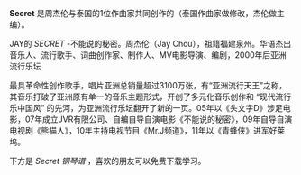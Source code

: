 

**Secret** 是周杰伦与泰国的1位作曲家共同创作的（泰国作曲家做修改，杰伦做主编）。

JAY的 _SECRET_ -不能说的秘密。周杰伦（Jay
Chou），祖籍福建泉州。华语杰出音乐人、流行歌手、词曲创作家、制作人、MV电影导演、编剧，2000年后亚洲流行乐坛

最具革命性创作歌手，唱片亚洲总销量超过3100万张，有“亚洲流行天王”之称，其音乐打破了亚洲原有单一的音乐主题形式，开创了多元化音乐创作和
“现代流行乐中国风”
的先河，为亚洲流行乐坛翻开了新的一页。05年以《头文字D》涉足电影，07年成立JVR有限公司、自编自导自演电影《不能说的秘密》，09年自导自演电视剧《熊猫人》，10年主持电视节目《Mr.J频道》，11年以《青蜂侠》进军好莱坞。  
  
下方是 _Secret 钢琴谱_ ，喜欢的朋友可以免费下载学习。

